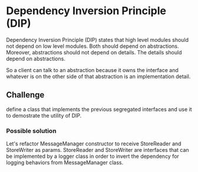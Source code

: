 # Dependency Inversion Principle (DIP)

Dependency Inversion Principle (DIP) states that high level modules should not depend on low level modules. Both should depend on abstractions. Moreover, abstractions should not depend on details. The details should depend on abstractions.

So a client can talk to an abstraction because it owns the interface and whatever is on the other side of that abstraction is an implementation detail.


## Challenge

define a class that implements the previous segregated interfaces and use it to demostrate the utility of DIP.

### Possible solution

Let's refactor MessageManager constructor to receive StoreReader and StoreWriter as params. StoreReader and StoreWriter are interfaces that can be implemented by a logger class in order to invert the dependency for logging behaviors from MessageManager class.
